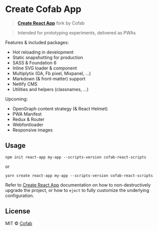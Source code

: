 # Create Cofab App

> [**Create React App**](https://github.com/facebook/create-react-app) fork by Cofab

> Intended for prototyping experiments, delivered as PWAs

Features & included packages:

- Hot reloading in development
- Static snapshotting for production
- SASS & Foundation 6
- Inline SVG loader & component
- Multiplytix (GA, Fb pixel, Mixpanel, ...)
- Markdown (& front-matter) support
- Netlify CMS
- Utilities and helpers (classnames, ...)

Upcoming:

- OpenGraph content strategy (& React Helmet)
- PWA Manifest
- Redux & Router
- Webfontloader
- Responsive images

## Usage

`npm init react-app my-app --scripts-version cofab-react-scripts`

or

`yarn create react-app my-app --scripts-version cofab-react-scripts`

Refer to [Create React App](https://github.com/facebook/create-react-app) documentation on how to non-destructively upgrade the project, or how to `eject` to fully customize the underlying configuration.

## License

MIT © [Cofab](https://github.com/cofablab)